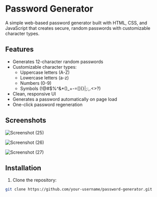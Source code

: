 # Password Generator

A simple web-based password generator built with HTML, CSS, and JavaScript that creates secure, random passwords with customizable character types.

## Features

- Generates 12-character random passwords
- Customizable character types:
  - Uppercase letters (A-Z)
  - Lowercase letters (a-z)
  - Numbers (0-9)
  - Symbols (!@#$%^&*()_+-=[]{}|;:,.<>?)
- Clean, responsive UI
- Generates a password automatically on page load
- One-click password regeneration

 
## Screenshots


![Screenshot (25)](https://github.com/user-attachments/assets/48954e06-86c9-40f3-b847-4f52ca101ac0)


![Screenshot (26)](https://github.com/user-attachments/assets/30f56edc-25cb-413c-a8cb-5d2a20032670)



![Screenshot (27)](https://github.com/user-attachments/assets/7f1b4140-4a2c-45c9-9dbb-aa4d07fe3055)

## Installation

1. Clone the repository:
```bash
git clone https://github.com/your-username/password-generator.git
